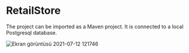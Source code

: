 # RetailStore

The project can be imported as a Maven project. It is connected to a local Postgresql database. 

![Ekran görüntüsü 2021-07-12 121746](https://user-images.githubusercontent.com/63615614/125267243-4a918f00-e30f-11eb-9ff9-058316cd08c9.png)
